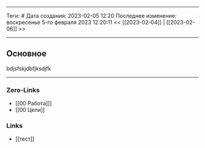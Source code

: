___
Теги: #
Дата создания: 2023-02-05 12:20 
Последнее изменение: воскресенье 5-го февраля 2023 12:20:11
<< [[2023-02-04]] | [[2023-02-06]] >> 
___
## Основное

bdjsfskjdbfjksdjfk

___
### Zero-Links
- [[00 Работа]]]
- [[00 Цели]]

### Links
- [[тест]]
